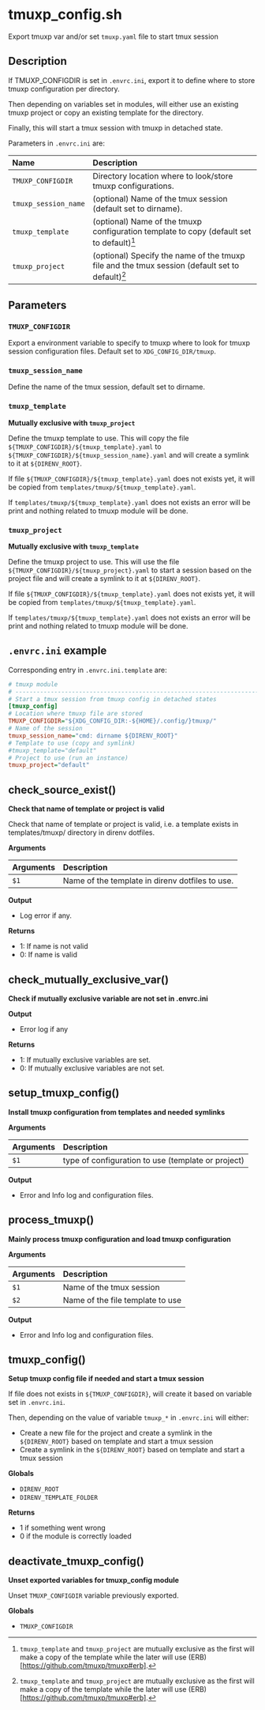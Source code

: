# tmuxp_config.sh

Export tmuxp var and/or set `tmuxp.yaml` file to start tmux session

## Description


If TMUXP_CONFIGDIR is set in `.envrc.ini`, export it to define where to
store tmuxp configuration per directory.

Then depending on variables set in modules, will either use an existing
tmuxp project or copy an existing template for the directory.

Finally, this will start a tmux session with tmuxp in detached state.

Parameters in `.envrc.ini` are:

<center>

| Name                    | Description                                                                                     |
| :---------------------- | :----------------------------------------------------------------------------------             |
| `TMUXP_CONFIGDIR`       | Directory location where to look/store tmuxp configurations.                                    |
| `tmuxp_session_name`    | (optional) Name of the tmux session (default set to dirname).                                   |
| `tmuxp_template`        | (optional) Name of the tmuxp configuration template to copy (default set to default)[^1]        |
| `tmuxp_project`         | (optional) Specify the name of the tmuxp file and the tmux session (default set to default)[^1] |

</center>

[^1]:
    `tmuxp_template` and `tmuxp_project` are mutually exclusive as
    the first will make a copy of the template while the later will use
    (ERB)[https://github.com/tmuxp/tmuxp#erb].

## Parameters

### `TMUXP_CONFIGDIR`

Export a environment variable to specify to tmuxp where to look for
tmuxp session configuration files. Default set to
`XDG_CONFIG_DIR/tmuxp`.

### `tmuxp_session_name`

Define the name of the tmux session, default set to dirname.

### `tmuxp_template`

**Mutually exclusive with `tmuxp_project`**

Define the tmuxp template to use. This will copy the file
`${TMUXP_CONFIGDIR}/${tmuxp_template}.yaml` to
`${TMUXP_CONFIGDIR}/${tmuxp_session_name}.yaml` and will create
a symlink to it at `${DIRENV_ROOT}`.

If file `${TMUXP_CONFIGDIR}/${tmuxp_template}.yaml` does not
exists yet, it will be copied from
`templates/tmuxp/${tmuxp_template}.yaml`.

If `templates/tmuxp/${tmuxp_template}.yaml` does not exists an
error will be print and nothing related to tmuxp module will be done.

### `tmuxp_project`

**Mutually exclusive with `tmuxp_template`**

Define the tmuxp project to use. This will use the file
`${TMUXP_CONFIGDIR}/${tmuxp_project}.yaml` to start a session
based on the project file and will create a symlink to it at
`${DIRENV_ROOT}`.

If file `${TMUXP_CONFIGDIR}/${tmuxp_template}.yaml` does not
exists yet, it will be copied from
`templates/tmuxp/${tmuxp_template}.yaml`.

If `templates/tmuxp/${tmuxp_template}.yaml` does not exists an
error will be print and nothing related to tmuxp module will be done.

## `.envrc.ini` example

Corresponding entry in `.envrc.ini.template` are:

```ini
# tmuxp module
# ------------------------------------------------------------------------------
# Start a tmux session from tmuxp config in detached states
[tmuxp_config]
# Location where tmuxp file are stored
TMUXP_CONFIGDIR="${XDG_CONFIG_DIR:-${HOME}/.config/}tmuxp/"
# Name of the session
tmuxp_session_name="cmd: dirname ${DIRENV_ROOT}"
# Template to use (copy and symlink)
#tmuxp_template="default"
# Project to use (run an instance)
tmuxp_project="default"
```



## check_source_exist()

 **Check that name of template or project is valid**
 
 Check that name of template or project is valid, i.e. a template exists in
 templates/tmuxp/ directory in direnv dotfiles.


 **Arguments**

 | Arguments | Description |
 | :-------- | :---------- |
 | `$1` |  Name of the template in direnv dotfiles to use. |

 **Output**

 - Log error if any.

 **Returns**

 - 1: If name is not valid
 - 0: If name is valid

## check_mutually_exclusive_var()

 **Check if mutually exclusive variable are not set in .envrc.ini**
 


 **Output**

 - Error log if any

 **Returns**

 - 1: If mutually exclusive variables are set.
 - 0: If mutually exclusive variables are not set.

## setup_tmuxp_config()

 **Install tmuxp configuration from templates and needed symlinks**
 


 **Arguments**

 | Arguments | Description |
 | :-------- | :---------- |
 | `$1` |  type of configuration to use (template or project) |

 **Output**

 - Error and Info log and configuration files.

## process_tmuxp()

 **Mainly process tmuxp configuration and load tmuxp configuration**
 


 **Arguments**

 | Arguments | Description |
 | :-------- | :---------- |
 | `$1` |  Name of the tmux session |
 | `$2` |  Name of the file template to use |

 **Output**

 - Error and Info log and configuration files.

## tmuxp_config()

 **Setup tmuxp config file if needed and start a tmux session**
 
 If file does not exists in `${TMUXP_CONFIGDIR}`, will create it based
 on variable set in `.envrc.ini`.
 
 Then, depending on the value of variable `tmuxp_*` in `.envrc.ini`
 will either:
 
   - Create a new file for the project and create a symlink in the
 `${DIRENV_ROOT}` based on template and start a tmux session
   - Create a symlink in the `${DIRENV_ROOT}` based on template and
 start a tmux session

 **Globals**

 - `DIRENV_ROOT`
 - `DIRENV_TEMPLATE_FOLDER`

 **Returns**

 - 1 if something went wrong
 - 0 if the module is correctly loaded

## deactivate_tmuxp_config()

 **Unset exported variables for tmuxp_config module**
 
 Unset `TMUXP_CONFIGDIR` variable previously exported.

 **Globals**

 - `TMUXP_CONFIGDIR`
